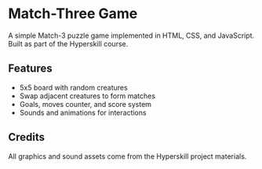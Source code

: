 # Match-Three Game

A simple Match-3 puzzle game implemented in HTML, CSS, and JavaScript.  
Built as part of the Hyperskill course.

## Features
- 5x5 board with random creatures
- Swap adjacent creatures to form matches
- Goals, moves counter, and score system
- Sounds and animations for interactions

## Credits
All graphics and sound assets come from the Hyperskill project materials.
